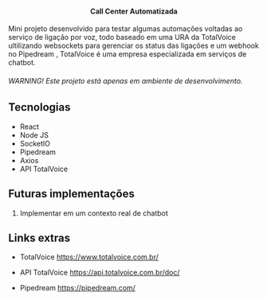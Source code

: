<h4 align="center">
    Call Center Automatizada
</h4>

Mini projeto desenvolvido para testar algumas automações voltadas ao serviço de ligação por voz, todo baseado em uma URA da TotalVoice ultilizando websockets para gerenciar os status das ligações e um webhook no Pipedream , TotalVoice é uma empresa especializada em serviços de chatbot.

###### WARNING! Este projeto está apenas em ambiente de desenvolvimento.

## Tecnologias

* React
* Node JS
* SocketIO
* Pipedream 
* Axios
* API TotalVoice 

## Futuras implementações

1. Implementar em um contexto real de chatbot

## Links extras

* TotalVoice
  https://www.totalvoice.com.br/

* API TotalVoice 
  https://api.totalvoice.com.br/doc/

* Pipedream
  https://pipedream.com/



